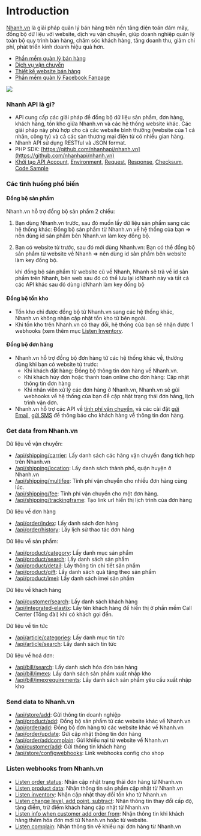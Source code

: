 # Introduction

[Nhanh.vn](https://nhanh.vn) là giải pháp quản lý bán hàng trên nền tảng điện toán đám mây, đồng bộ dữ liệu với website, dịch vụ vận chuyển, giúp doanh nghiệp quản lý toàn bộ quy trình bán hàng, chăm sóc khách hàng, tăng doanh thu, giảm chi phí, phát triển kinh doanh hiệu quả hơn.

* [Phần mềm quản lý bán hàng](https://nhanh.vn)
* [Dịch vụ vận chuyển](https://nhanh.vn/dich-vu-van-chuyen)
* [Thiết kế website bán hàng](https://nhanh.vn/gioi-thieu-tinh-nang-website)
* [Phần mềm quản lý Facebook Fanpage](https://vpage.nhanh.vn)

![](https://nhanh.vn/images/v4/banner/bannerRight1.png)

### Nhanh API là gì?

* API cung cấp các giải pháp để đồng bộ dữ liệu sản phẩm, đơn hàng, khách hàng, tồn kho giữa Nhanh.vn và các hệ thống website khác. Các giải pháp này phù hợp cho cả các website bình thường \(website của 1 cá nhân, công ty\) và cả các sàn thương mại điện tử có nhiều gian hàng.
* Nhanh API sử dụng RESTful và JSON format.
* PHP SDK: [https://github.com/nhanhapi/nhanh.vn](https://github.com/nhanhapi/nhanh.vn)
* [Khởi tạo API Account](getting-started/api.md#get-api-account), [Environment](getting-started/api.md#environment), [Request](getting-started/api.md#request), [Response](getting-started/api.md#response), [Checksum](getting-started/api.md#create-checksum), [Code Sample](getting-started/api.md#code-sample)

### Các tình huống phổ biến

#### Đồng bộ sản phẩm

Nhanh.vn hỗ trợ đồng bộ sản phẩm 2 chiều:

1. Bạn dùng Nhanh.vn trước, sau đó muốn lấy dữ liệu sản phẩm sang các hệ thống khác: Đồng bộ sản phẩm từ Nhanh.vn về hệ thống của bạn =&gt; nên dùng id sản phẩm bên Nhanh.vn làm key đồng bộ.
2. Bạn có website từ trước, sau đó mới dùng Nhanh.vn: Bạn có thể đồng bộ sản phẩm từ website về Nhanh =&gt; nên dùng id sản phẩm bên website làm key đồng bộ.

   khi đồng bộ sản phẩm từ website cũ về Nhanh, Nhanh sẽ trả về id sản phẩm trên Nhanh, bên web sau đó có thể lưu lại idNhanh này và tất cả các API khác sau đó dùng idNhanh làm key đồng bộ

#### Đồng bộ tồn kho

* Tồn kho chỉ được đồng bộ từ Nhanh.vn sang các hệ thống khác, Nhanh.vn không nhận cập nhật tồn kho từ bên ngoài. 
* Khi tồn kho trên Nhanh.vn có thay đổi, hệ thống của bạn sẽ nhận được 1 webhooks \(xem thêm mục [Listen Inventory](listen-webhooks-from-nhanh.vn/listen-2).

#### Đồng bộ đơn hàng

* Nhanh.vn hỗ trợ đồng bộ đơn hàng từ các hệ thống khác về, thường dùng khi bạn có website từ trước:
  * Khi khách đặt hàng: Đồng bộ thông tin đơn hàng về Nhanh.vn.
  * Khi khách hủy đơn hoặc thanh toán online cho đơn hàng: Cập nhật thông tin đơn hàng
  * Khi nhân viên xử lý các đơn hàng ở Nhanh.vn, Nhanh.vn sẽ gửi webhooks về hệ thống của bạn để cập nhật trạng thái đơn hàng, lịch trình vận đơn.
* Nhanh.vn hỗ trợ các API về [tính phí vận chuyển](get-data-from-nhanh.vn/fee.md), và các cài đặt [gửi Email](https://nhanh.vn/manual/item/view?id=449), [gửi SMS](https://nhanh.vn/manual/item/view?id=450) để thông báo cho khách hàng về thông tin đơn hàng.

### Get data from Nhanh.vn

Dữ liệu về vận chuyển:

* [/api/shipping/carrier](get-data-from-nhanh.vn/carrier.md): Lấy danh sách các hãng vận chuyển đang tích hợp trên Nhanh.vn 
* [/api/shipping/location](get-data-from-nhanh.vn/location.md): Lấy danh sách thành phố, quận huyện ở Nhanh.vn
* [/api/shipping/multifee](get-data-from-nhanh.vn/multifee.md): Tính phí vận chuyển cho nhiều đơn hàng cùng lúc.
* [/api/shipping/fee](get-data-from-nhanh.vn/fee.md): Tính phí vận chuyển cho một đơn hàng.
* [/api/shipping/trackingframe](get-data-from-nhanh.vn/trackingframe.md): Tạo link url hiển thị lịch trình của đơn hàng

Dữ liệu về đơn hàng

* [/api/order/index](get-data-from-nhanh.vn/list.md): Lấy danh sách đơn hàng
* [/api/order/history](get-data-from-nhanh.vn/history.md): Lấy lịch sử thao tác đơn hàng

Dữ liệu về sản phẩm:

* [/api/product/category](get-data-from-nhanh.vn/category.md): Lấy danh mục sản phẩm
* [/api/product/search](get-data-from-nhanh.vn/search.md): Lấy danh sách sản phẩm
* [/api/product/detail](get-data-from-nhanh.vn/detail.md): Lấy thông tin chi tiết sản phẩm 
* [/api/product/gift](get-data-from-nhanh.vn/gift.md): Lấy danh sách quà tặng theo sản phẩm
* [/api/product/imei](get-data-from-nhanh.vn/imei.md): Lấy danh sách imei sản phẩm

Dữ liệu về khách hàng

* [/api/customer/search](get-data-from-nhanh.vn/search-1.md): Lấy danh sách khách hàng
* [/api/integrated-elastix](get-data-from-nhanh.vn/integrated-elastix.md): Lấy tên khách hàng để hiển thị ở phần mềm Call Center \(Tổng đài\) khi có khách gọi đến.

Dữ liệu về tin tức

* [/api/article/categories](get-data-from-nhanh.vn/categories.md): Lấy danh mục tin tức
* [/api/article/search](get-data-from-nhanh.vn/search-2.md): Lấy danh sách tin tức

Dữ liệu về hoá đơn:

* [/api/bill/search](get-data-from-nhanh.vn/search-3.md): Lấy danh sách hóa đơn bán hàng
* [/api/bill/imexs](get-data-from-nhanh.vn/imexs.md): Lấy danh sách sản phẩm xuất nhập kho
* [/api/bill/imexrequirements](get-data-from-nhanh.vn/imexrequirements.md): Lấy danh sách sản phẩm yêu cầu xuất nhập kho

### Send data to Nhanh.vn

* [/api/store/add](send-data-to-nhanh.vn/add.md): Gửi thông tin doanh nghiệp
* [/api/product/add](send-data-to-nhanh.vn/add-1.md): Đồng bộ sản phẩm từ các website khác về Nhanh.vn
* [/api/order/add](send-data-to-nhanh.vn/add-2.md): Đồng bộ đơn hàng từ các website khác về Nhanh.vn
* [/api/order/update](send-data-to-nhanh.vn/update.md): Gửi cập nhật thông tin đơn hàng    
* [/api/order/addcomplain](send-data-to-nhanh.vn/addcomplain.md): Gửi khiếu nại từ website về Nhanh.vn
* [/api/customer/add](send-data-to-nhanh.vn/add-3.md): Gửi thông tin khách hàng
* [/api/store/configwebhooks](send-data-to-nhanh.vn/link.md): Link webhooks config cho shop

### Listen webhooks from Nhanh.vn

* [Listen order status](listen-webhooks-from-nhanh.vn/listen.md): Nhận cập nhật trạng thái đơn hàng từ Nhanh.vn
* [Listen product data](listen-webhooks-from-nhanh.vn/listen-1.md): Nhận thông tin sản phẩm cập nhật từ Nhanh.vn
* [Listen inventory](https://github.com/nhanhapi/nhanh.vn/tree/61337548cfd92eb09522219d6702a6b66b4edb9f/docs/product/inventory.md): Nhận cập nhật thay đổi tồn kho từ Nhanh.vn
* [Listen change level, add point, subtract](https://github.com/nhanhapi/nhanh.vn/tree/61337548cfd92eb09522219d6702a6b66b4edb9f/docs/bill/listenchange/README.md): Nhận thông tin thay đổi cấp độ, tặng điểm, trừ điểm khách hàng cập nhật từ Nhanh.vn 
* [Listen info when customer add order from](listen-webhooks-from-nhanh.vn/listen-info.md): Nhận thông tin khi khách hàng thêm hóa đơn mới từ Nhanh.vn hoặc từ website.    
* [Listen complain](listen-webhooks-from-nhanh.vn/listen-complain.md): Nhận thông tin về khiếu nại đơn hàng từ Nhanh.vn

